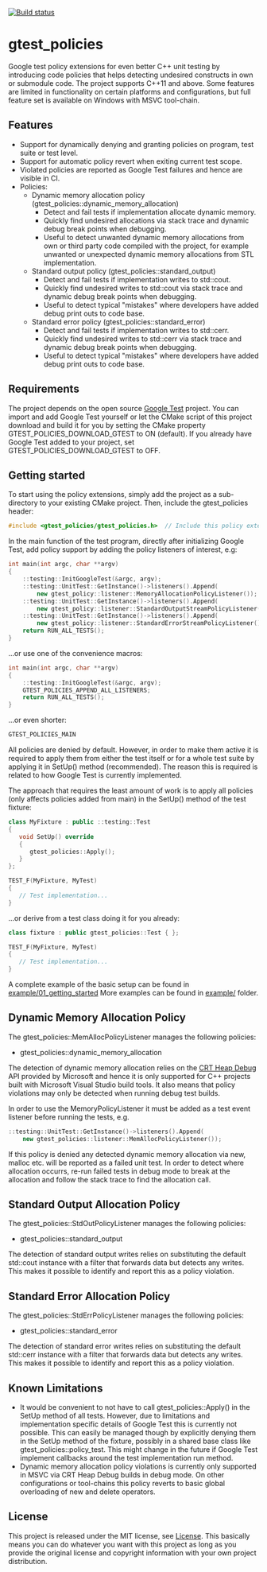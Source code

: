 [![Build status](https://ci.appveyor.com/api/projects/status/gof9v7avc6jmgt9k?svg=true)](https://ci.appveyor.com/project/ekcoh/gtest-policies)

# gtest_policies
Google test policy extensions for even better C++ unit testing by introducing code policies that helps detecting undesired constructs in own or submodule code. The project supports C++11 and above. Some features are limited in functionality on certain platforms and configurations, but full feature set is available on Windows with MSVC tool-chain.

## Features
- Support for dynamically denying and granting policies on program, test suite or test level.
- Support for automatic policy revert when exiting current test scope.
- Violated policies are reported as Google Test failures and hence are visible in CI.
- Policies:
	- Dynamic memory allocation policy (gtest_policies::dynamic_memory_allocation)
		- Detect and fail tests if implementation allocate dynamic memory.
		- Quickly find undesired allocations via stack trace and dynamic debug break points when debugging.
		- Useful to detect unwanted dynamic memory allocations from own or third party code compiled with the project, for example unwanted or unexpected dynamic memory allocations from STL implementation.
	- Standard output policy (gtest_policies::standard_output)
		- Detect and fail tests if implementation writes to std::cout.
		- Quickly find undesired writes to std::cout via stack trace and dynamic debug break points when debugging.
		- Useful to detect typical "mistakes" where developers have added debug print outs to code base.
	- Standard error policy (gtest_policies::standard_error)
		- Detect and fail tests if implementation writes to std::cerr.
		- Quickly find undesired writes to std::cerr via stack trace and dynamic debug break points when debugging.
		- Useful to detect typical "mistakes" where developers have added debug print outs to code base.		

## Requirements
The project depends on the open source [Google Test](https://github.com/google/googletest) project. You can import and add Google Test yourself or let the CMake script of this project download and build it for you by setting the CMake property GTEST_POLICIES_DOWNLOAD_GTEST to ON (default). If you already have Google Test added to your project, set GTEST_POLICIES_DOWNLOAD_GTEST to OFF.

## Getting started
To start using the policy extensions, simply add the project as a sub-directory to your existing CMake project. Then, include the gtest_policies header:

```cpp
#include <gtest_policies/gtest_policies.h>  // Include this policy extension
```

In the main function of the test program, directly after initializing Google Test, add policy support by adding the policy listeners of interest, e.g:

```cpp
int main(int argc, char **argv)
{
	::testing::InitGoogleTest(&argc, argv);
	::testing::UnitTest::GetInstance()->listeners().Append(
		new gtest_policy::listener::MemoryAllocationPolicyListener());
	::testing::UnitTest::GetInstance()->listeners().Append(
		new gtest_policy::listener::StandardOutputStreamPolicyListener());
	::testing::UnitTest::GetInstance()->listeners().Append(
		new gtest_policy::listener::StandardErrorStreamPolicyListener());		
	return RUN_ALL_TESTS();
}
```
...or use one of the convenience macros:

```cpp
int main(int argc, char **argv)
{
	::testing::InitGoogleTest(&argc, argv);
	GTEST_POLICIES_APPEND_ALL_LISTENERS;
	return RUN_ALL_TESTS();
}
```

...or even shorter:

```cpp
GTEST_POLICIES_MAIN
```

All policies are denied by default. However, in order to make them active it is required to apply them from either the test itself or for a whole test suite by applying it in SetUp() method (recommended). The reason this is required is related to how Google Test is currently implemented. 

The approach that requires the least amount of work is to apply all policies (only affects policies added from main) in the SetUp() method of the test fixture:

```cpp
class MyFixture : public ::testing::Test 
{ 
   void SetUp() override
   {
      gtest_policies::Apply();
   }
};

TEST_F(MyFixture, MyTest)
{
   // Test implementation...
}
```

...or derive from a test class doing it for you already:

```cpp
class fixture : public gtest_policies::Test { };

TEST_F(MyFixture, MyTest)
{
   // Test implementation...
}
```

A complete example of the basic setup can be found in [example/01_getting_started](example/01_getting_started)
More examples can be found in [example/](example) folder.

## Dynamic Memory Allocation Policy

The gtest_policies::MemAllocPolicyListener manages the following policies:
- gtest_policies::dynamic_memory_allocation

The detection of dynamic memory allocation relies on the [CRT Heap Debug](https://docs.microsoft.com/en-us/visualstudio/debugger/crt-debug-heap-details?view=vs-2019) API provided by Microsoft and hence it is only supported for C++ projects built with Microsoft Visual Studio build tools. It also means that policy violations may only be detected when running debug test builds.

In order to use the MemoryPolicyListener it must be added as a test event listener before running the tests, e.g.

```cpp
::testing::UnitTest::GetInstance()->listeners().Append(
	new gtest_policies::listener::MemAllocPolicyListener());
```

If this policy is denied any detected dynamic memory allocation via new, malloc etc. will be reported as a failed unit test. In order to detect where allocation occurrs, re-run failed tests in debug mode to break at the allocation and follow the stack trace to find the allocation call.

## Standard Output Allocation Policy

The gtest_policies::StdOutPolicyListener manages the following policies:
- gtest_policies::standard_output

The detection of standard output writes relies on substituting the default std::cout instance with a filter that forwards data but detects any writes. This makes it possible to identify and report this as a policy violation.

## Standard Error Allocation Policy

The gtest_policies::StdErrPolicyListener manages the following policies:
- gtest_policies::standard_error

The detection of standard error writes relies on substituting the default std::cerr instance with a filter that forwards data but detects any writes. This makes it possible to identify and report this as a policy violation.

## Known Limitations
- It would be convenient to not have to call gtest_policies::Apply() in the SetUp method of all tests. However, due to limitations and implementation specific details of Google Test this is currently not possible. This can easily be managed though by explicitly denying them in the SetUp method of the fixture, possibly in a shared base class like gtest_policies::policy_test. This might change in the future if Google Test implement callbacks around the test implementation run method.
- Dynamic memory allocation policy violations is currently only supported in MSVC via CRT Heap Debug builds in debug mode. On other configurations or tool-chains this policy reverts to basic global overloading of new and delete operators.

## License

This project is released under the MIT license, see [License](https://github.com/ekcoh/gtest-policies/blob/master/LICENSE).
This basically means you can do whatever you want with this project as long as you provide the original license and copyright information with your own project distribution.
